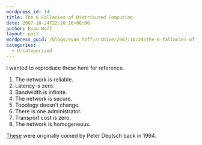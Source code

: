 ```yaml
---
wordpress_id: 14
title: The 8 Fallacies of Distributed Computing
date: 2007-10-24T22:10:16+00:00
author: Evan Hoff
layout: post
wordpress_guid: /blogs/evan_hoff/archive/2007/10/24/the-8-fallacies-of-distributed-computing.aspx
categories:
  - Uncategorized
---
```

I wanted to reproduce these here for reference.

  1. The network is reliable.
  2. Latency is zero.
  3. Bandwidth is infinite.
  4. The network is secure.
  5. Topology doesn&#8217;t change.
  6. There is one administrator.
  7. Transport cost is zero.
  8. The network is homogeneous.

<a href="http://michael.toren.net/mirrors/eight-fallacies-of-distributed-computing/" target="_blank">These</a> were originally coined by Peter Deutsch&nbsp;back in 1994.